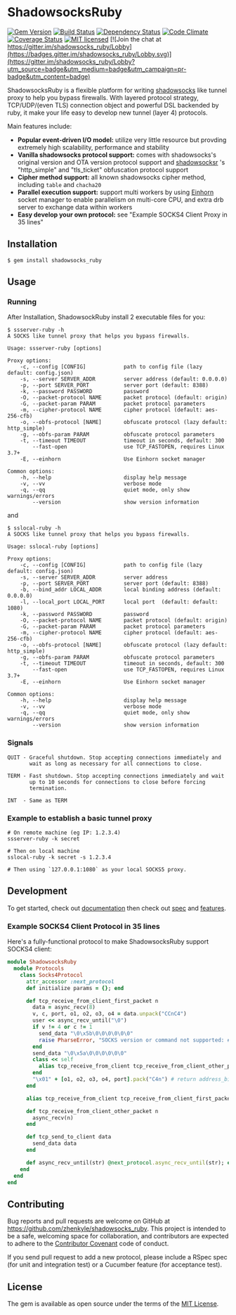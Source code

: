 # ShadowsocksRuby

[![Gem Version](https://badge.fury.io/rb/shadowsocks_ruby.svg)](http://badge.fury.io/rb/shadowsocks_ruby)
[![Build Status](https://travis-ci.org/zhenkyle/shadowsocks_ruby.svg?branch=master)](https://travis-ci.org/zhenkyle/shadowsocks_ruby)
[![Dependency Status](https://gemnasium.com/zhenkyle/shadowsocks_ruby.svg)](https://gemnasium.com/zhenkyle/shadowsocks_ruby)
[![Code Climate](https://codeclimate.com/github/zhenkyle/shadowsocks_ruby.svg)](https://codeclimate.com/github/zhenkyle/shadowsocks_ruby)
[![Coverage Status](https://coveralls.io/repos/zhenkyle/shadowsocks_ruby/badge.svg?branch=master)](https://coveralls.io/r/zhenkyle/shadowsocks_ruby?branch=master)
[![MIT licensed](https://img.shields.io/badge/license-MIT-blue.svg)](https://github.com/zhenkyle/shadowsocks_ruby/blob/master/LICENSE.txt)
[![Join the chat at https://gitter.im/shadowsocks_ruby/Lobby](https://badges.gitter.im/shadowsocks_ruby/Lobby.svg)](https://gitter.im/shadowsocks_ruby/Lobby?utm_source=badge&utm_medium=badge&utm_campaign=pr-badge&utm_content=badge)

ShadowsocksRuby is a flexible platform for writing [shadowsocks](https://github.com/shadowsocks/shadowsocks) like tunnel proxy to help you bypass firewalls. With layered protocol strategy, TCP/UDP/(even TLS) connection object and powerful DSL backended by ruby, it make your life easy to develop new tunnel (layer 4) protocols.

Main features include:

* **Popular event-driven I/O model:** utilize very little resource but provding extremely high scalability, performance and stability
* **Vanilla shadowsocks protocol support:** comes with shadowsocks's original version and OTA version protocol support and [shadowsocksr](https://github.com/shadowsocksr/shadowsocksr) 's "http_simple" and "tls_ticket" obfuscation protocol support
* **Cipher method support:** all known shadowsocks cipher method, including `table` and `chacha20`
* **Parallel execution support:** support multi workers by using [Einhorn](https://github.com/stripe/einhorn) socket manager to enable parallelism on multi-core CPU, and extra drb server to exchange data within workers
* **Easy develop your own protocol:** see "Example SOCKS4 Client Proxy in 35 lines"

## Installation

    $ gem install shadowsocks_ruby

## Usage

### Running

After Installation, ShadowsockRuby install 2 executable files for you:

```
$ ssserver-ruby -h
A SOCKS like tunnel proxy that helps you bypass firewalls.

Usage: ssserver-ruby [options]

Proxy options:
    -c, --config [CONFIG]            path to config file (lazy default: config.json)
    -s, --server SERVER_ADDR         server address (default: 0.0.0.0)
    -p, --port SERVER_PORT           server port (default: 8388)
    -k, --password PASSWORD          password
    -O, --packet-protocol NAME       packet protocol (default: origin)
    -G, --packet-param PARAM         packet protocol parameters
    -m, --cipher-protocol NAME       cipher protocol (default: aes-256-cfb)
    -o, --obfs-protocol [NAME]       obfuscate protocol (lazy default: http_simple)
    -g, --obfs-param PARAM           obfuscate protocol parameters
    -t, --timeout TIMEOUT            timeout in seconds, default: 300
        --fast-open                  use TCP_FASTOPEN, requires Linux 3.7+
    -E, --einhorn                    Use Einhorn socket manager

Common options:
    -h, --help                       display help message
    -v, --vv                         verbose mode
    -q, --qq                         quiet mode, only show warnings/errors
        --version                    show version information
```

and

```
$ sslocal-ruby -h
A SOCKS like tunnel proxy that helps you bypass firewalls.

Usage: sslocal-ruby [options]

Proxy options:
    -c, --config [CONFIG]            path to config file (lazy default: config.json)
    -s, --server SERVER_ADDR         server address
    -p, --port SERVER_PORT           server port (default: 8388)
    -b, --bind_addr LOCAL_ADDR       local binding address (default: 0.0.0.0)
    -l, --local_port LOCAL_PORT      local port  (default: default: 1080)
    -k, --password PASSWORD          password
    -O, --packet-protocol NAME       packet protocol (default: origin)
    -G, --packet-param PARAM         packet protocol parameters
    -m, --cipher-protocol NAME       cipher protocol (default: aes-256-cfb)
    -o, --obfs-protocol [NAME]       obfuscate protocol (lazy default: http_simple)
    -g, --obfs-param PARAM           obfuscate protocol parameters
    -t, --timeout TIMEOUT            timeout in seconds, default: 300
        --fast-open                  use TCP_FASTOPEN, requires Linux 3.7+
    -E, --einhorn                    Use Einhorn socket manager

Common options:
    -h, --help                       display help message
    -v, --vv                         verbose mode
    -q, --qq                         quiet mode, only show warnings/errors
        --version                    show version information
```

### Signals

    QUIT - Graceful shutdown. Stop accepting connections immediately and
           wait as long as necessary for all connections to close.

    TERM - Fast shutdown. Stop accepting connections immediately and wait
           up to 10 seconds for connections to close before forcing
           termination.

    INT  - Same as TERM


### Example to establish a basic tunnel proxy

    # On remote machine (eg IP: 1.2.3.4)
    ssserver-ruby -k secret

    # Then on local machine
    sslocal-ruby -k secret -s 1.2.3.4

    # Then using `127.0.0.1:1080` as your local SOCKS5 proxy.


## Development
To get started, check out [documentation](http://www.rubydoc.info/github/zhenkyle/shadowsocks_ruby) then check out [spec](https://github.com/zhenkyle/shadowsocks_ruby/tree/master/spec) and [features](https://github.com/zhenkyle/shadowsocks_ruby/tree/master/features).

### Example SOCKS4 Client Protocol in 35 lines

Here's a fully-functional protocol to make ShadowsocksRuby support SOCKS4 client:

```ruby
module ShadowsocksRuby
  module Protocols
    class Socks4Protocol
      attr_accessor :next_protocol
      def initialize params = {}; end

      def tcp_receive_from_client_first_packet n
        data = async_recv(8)
        v, c, port, o1, o2, o3, o4 = data.unpack("CCnC4")
        user << async_recv_until("\0")
        if v != 4 or c != 1
          send_data "\0\x5b\0\0\0\0\0\0" 
          raise PharseError, "SOCKS version or command not supported: #{v}, #{c}"
        end
        send_data "\0\x5a\0\0\0\0\0\0"
        class << self
          alias tcp_receive_from_client tcp_receive_from_client_other_packet
        end
        "\x01" + [o1, o2, o3, o4, port].pack("C4n") # return address_bin
      end

      alias tcp_receive_from_client tcp_receive_from_client_first_packet

      def tcp_receive_from_client_other_packet n
        async_recv(n)
      end

      def tcp_send_to_client data
        send_data data
      end

      def async_recv_until(str) @next_protocol.async_recv_until(str); end
    end
  end
end
```



## Contributing

Bug reports and pull requests are welcome on GitHub at https://github.com/zhenkyle/shadowsocks_ruby. This project is intended to be a safe, welcoming space for collaboration, and contributors are expected to adhere to the [Contributor Covenant](http://contributor-covenant.org) code of conduct.

If you send pull request to add a new protocol, please include a RSpec spec (for unit and integration test) or a Cucumber feature (for acceptance test). 

## License

The gem is available as open source under the terms of the [MIT License](http://opensource.org/licenses/MIT).

